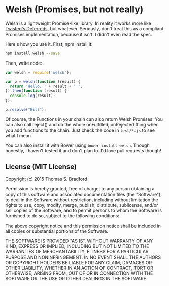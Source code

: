 # Welsh (Promises, but not really)

Welsh is a lightweight Promise-like library.  In reality it works more like [Twisted's Deferreds](https://twistedmatrix.com/documents/14.0.1/core/howto/defer.html), but whatever.  Seriously, don't treat this as a compliant Promises implementation, because it isn't.  I didn't even read the spec.

Here's how you use it.  First, npm install it:

```bash
npm install welsh --save
```

Then, write code:

```javascript
var welsh = require('welsh');

var p = welsh(function (result) {
  return 'Hello, ' + result + '!';
}).then(function (result) {
  console.log(result);
});

p.resolve("Bill");
```

Of course, the Functions in your chain can also return Welsh Promises.  You can also call reject() and do the whole onFulfilled, onRejected thing when you add functions to the chain.  Just check the code in `test/*.js` to see what I mean.

You can also install it with Bower using `bower install welsh`.  Though honestly, I haven't tested it and don't plan to.  I'd love pull requests though!

## License (MIT License)
Copyright (c) 2015 Thomas S. Bradford

Permission is hereby granted, free of charge, to any person
obtaining a copy of this software and associated documentation
files (the "Software"), to deal in the Software without
restriction, including without limitation the rights to use,
copy, modify, merge, publish, distribute, sublicense, and/or
sell copies of the Software, and to permit persons to whom the
Software is furnished to do so, subject to the following
conditions:

The above copyright notice and this permission notice shall be
included in all copies or substantial portions of the Software.

THE SOFTWARE IS PROVIDED "AS IS", WITHOUT WARRANTY OF ANY KIND,
EXPRESS OR IMPLIED, INCLUDING BUT NOT LIMITED TO THE WARRANTIES
OF MERCHANTABILITY, FITNESS FOR A PARTICULAR PURPOSE AND
NONINFRINGEMENT. IN NO EVENT SHALL THE AUTHORS OR COPYRIGHT
HOLDERS BE LIABLE FOR ANY CLAIM, DAMAGES OR OTHER LIABILITY,
WHETHER IN AN ACTION OF CONTRACT, TORT OR OTHERWISE, ARISING
FROM, OUT OF OR IN CONNECTION WITH THE SOFTWARE OR THE USE OR
OTHER DEALINGS IN THE SOFTWARE.
